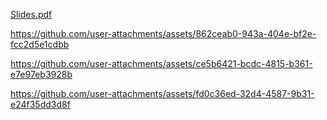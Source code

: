 
[Slides.pdf](https://github.com/user-attachments/files/17351161/Slides.pdf)


https://github.com/user-attachments/assets/862ceab0-943a-404e-bf2e-fcc2d5e1cdbb

https://github.com/user-attachments/assets/ce5b6421-bcdc-4815-b361-e7e97eb3928b

https://github.com/user-attachments/assets/fd0c36ed-32d4-4587-9b31-e24f35dd3d8f


